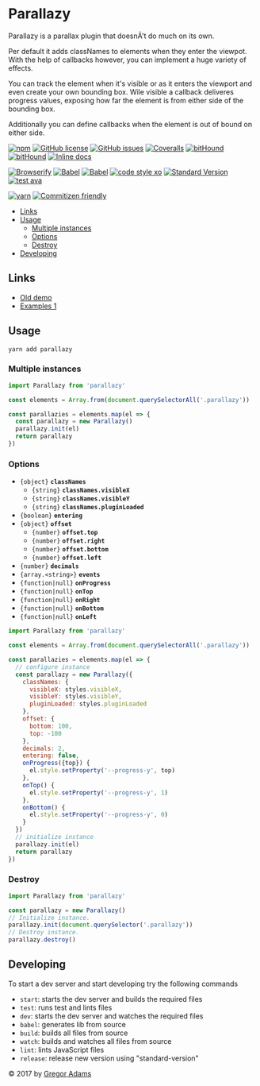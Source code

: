 # Parallazy

Parallazy is a parallax plugin that doesnÄ't do much on its own.

Per default it adds classNames to elements when they enter the viewpot. 
With the help of callbacks however, you can implement a huge variety of effects.

You can track the element when it's visible or as it enters the viewport and even create your own bounding box. 
Wile visible a callback deliveres progress values, exposing how far the element is from either side of the bounding box.

Additionally you can define callbacks when the element is out of bound on either side.


[![npm](https://img.shields.io/npm/v/parallazy.svg?style=flat-square)](https://www.npmjs.com/package/parallazy)
[![GitHub license](https://img.shields.io/badge/license-MIT-blue.svg?style=flat-square)](https://raw.githubusercontent.com/pixelass/parallazy/master/LICENSE)
[![GitHub issues](https://img.shields.io/github/issues/pixelass/parallazy.svg?style=flat-square)](https://github.com/pixelass/parallazy/issues)
[![Coveralls](https://img.shields.io/coveralls/pixelass/parallazy.svg?style=flat-square)](https://coveralls.io/github/pixelass/parallazy)
[![bitHound](https://img.shields.io/bithound/code/github/pixelass/parallazy.svg?style=flat-square)](https://www.bithound.io/github/pixelass/parallazy)
[![bitHound](https://img.shields.io/bithound/devDependencies/github/pixelass/parallazy.svg?style=flat-square)](https://www.bithound.io/github/pixelass/parallazy)
[![Inline docs](http://inch-ci.org/github/pixelass/parallazy.svg?branch=master&style=flat-square)](http://inch-ci.org/github/pixelass/parallazy)

[![Browserify](https://img.shields.io/badge/build-browserify-3c6991.svg?style=flat-square)](http://browserify.org/)
[![Babel](https://img.shields.io/badge/babel-stage--2-f5da55.svg?style=flat-square)](http://babeljs.io/docs/plugins/preset-stage-2/)
[![Babel](https://img.shields.io/badge/babel-transform--runtime-f5da55.svg?style=flat-square)](http://babeljs.io/docs/plugins/transform-runtime/)
[![code style xo](https://img.shields.io/badge/code_style-XO-64d8c7.svg?style=flat-square)](https://github.com/sindresorhus/xo)
[![Standard Version](https://img.shields.io/badge/release-standard%20version-44aa44.svg?style=flat-square)](https://github.com/conventional-changelog/standard-version)
[![test ava](https://img.shields.io/badge/test-🚀_AVA-0e1d5c.svg?style=flat-square)](https://github.com/avajs/ava)

[![yarn](https://img.shields.io/badge/yarn-friendly-2c8ebb.svg?style=flat-square)](https://yarnpkg.com/)
[![Commitizen friendly](https://img.shields.io/badge/commitizen-friendly-44aa44.svg?style=flat-square)](http://commitizen.github.io/cz-cli/)

<!-- toc -->

- [Links](#links)
- [Usage](#usage)
  * [Multiple instances](#multiple-instances)
  * [Options](#options)
  * [Destroy](#destroy)
- [Developing](#developing)

<!-- tocstop -->

## Links
  * [Old demo](https://pixelass.github.io/parallazy/)
  * [Examples 1](https://pixelass.github.io/parallazy/examples-1.html)

## Usage

```
yarn add parallazy
```

### Multiple instances

```js
import Parallazy from 'parallazy'

const elements = Array.from(document.querySelectorAll('.parallazy'))

const parallazies = elements.map(el => {
  const parallazy = new Parallazy()
  parallazy.init(el)
  return parallazy
})
```

### Options

* `{object}` **`classNames`**
  * `{string}` **`classNames.visibleX`**
  * `{string}` **`classNames.visibleY`**
  * `{string}` **`classNames.pluginLoaded`**
* `{boolean}` **`entering`**
* `{object}` **`offset`**
  * `{number}` **`offset.top`**
  * `{number}` **`offset.right`**
  * `{number}` **`offset.bottom`**
  * `{number}` **`offset.left`**
* `{number}` **`decimals`**
* `{array.<string>}` **`events`**
* `{function|null}` **`onProgress`**
* `{function|null}` **`onTop`**
* `{function|null}` **`onRight`**
* `{function|null}` **`onBottom`**
* `{function|null}` **`onLeft`**


```js
import Parallazy from 'parallazy'

const elements = Array.from(document.querySelectorAll('.parallazy'))

const parallazies = elements.map(el => {
  // configure instance
  const parallazy = new Parallazy({
    classNames: {
      visibleX: styles.visibleX,
      visibleY: styles.visibleY,
      pluginLoaded: styles.pluginLoaded
    },
    offset: {
      bottom: 100,
      top: -100
    },
    decimals: 2,
    entering: false,
    onProgress({top}) {
      el.style.setProperty('--progress-y', top)
    },
    onTop() {
      el.style.setProperty('--progress-y', 1)
    },
    onBottom() {
      el.style.setProperty('--progress-y', 0)
    }
  })
  // initialize instance
  parallazy.init(el)
  return parallazy
})
```

### Destroy

```js
import Parallazy from 'parallazy'

const parallazy = new Parallazy()
// Initialize instance.
parallazy.init(document.querySelector('.parallazy'))
// Destroy instance.
parallazy.destroy()
```

## Developing

To start a dev server and start developing try the following commands

* `start`: starts the dev server and builds the required files
* `test`: runs test and lints files
* `dev`: starts the dev server and watches the required files
* `babel`: generates lib from source
* `build`: builds all files from source
* `watch`: builds and watches all files from source
* `lint`: lints JavaScript files
* `release`: release new version using "standard-version"

© 2017 by [Gregor Adams](http://pixelass.com)
